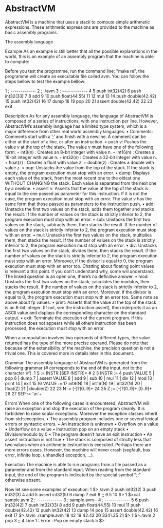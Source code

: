 # AbstractVM

AbstractVM is a machine that uses a stack to compute simple arithmetic expressions.
These arithmetic expressions are provided to the machine as basic assembly programs.

The assembly language

Example
As an example is still better that all the possible explanations in the world, this is an
example of an assembly program that the machine is able to compute:

Before you test the programme, run the command line: "make re", the programme will create an executable file called avm. You can follow the steps bellow to test the example bellow:

1 ; -------------
2 ; ./avm
3 ; -------------
4
5 push int32(42)
6 push int32(33)
7
8 add
9
10 push float(44.55)
11
12 mul
13
14 push double(42.42)
15 push int32(42)
16
17 dump
18
19 pop
20
21 assert double(42.42)
22
23 exit


Description
As for any assembly language, the language of AbstractVM is composed of a series of
instructions, with one instruction per line. However, AbstractVM’s assembly language
has a limited type system, which is a major difference from other real world assembly
languages.
• Comments: Comments start with a ’;’ and finish with a newline. A comment can
be either at the start of a line, or after an instruction.
• push v: Pushes the value v at the top of the stack. The value v must have one of
the following form:
◦ int8(n) : Creates an 8-bit integer with value n.
◦ int16(n) : Creates a 16-bit integer with value n.
◦ int32(n) : Creates a 32-bit integer with value n.
◦ float(z) : Creates a float with value z.
◦ double(z) : Creates a double with value z.
• pop: Unstacks the value from the top of the stack. If the stack is empty, the
program execution must stop with an error.
• dump: Displays each value of the stack, from the most recent one to the oldest
one WITHOUT CHANGING the stack. Each value is separated from the next one
by a newline.
• assert v: Asserts that the value at the top of the stack is equal to the one passed
as parameter for this instruction. If it is not the case, the program execution must
stop with an error. The value v has the same form that those passed as parameters
to the instruction push.
• add: Unstacks the first two values on the stack, adds them together and stacks the
result. If the number of values on the stack is strictly inferior to 2, the program
execution must stop with an error.
• sub: Unstacks the first two values on the stack, subtracts them, then stacks the
result. If the number of values on the stack is strictly inferior to 2, the program
execution must stop with an error.
• mul: Unstacks the first two values on the stack, multiplies them, then stacks the
result. If the number of values on the stack is strictly inferior to 2, the program
execution must stop with an error.
• div: Unstacks the first two values on the stack, divides them, then stacks the result.
If the number of values on the stack is strictly inferior to 2, the program execution
must stop with an error. Moreover, if the divisor is equal to 0, the program execution
must stop with an error too. Chatting about floating point values is relevant a this
point. If you don’t understand why, some will understand. The linked question is
an open one, there’s no definitive answer.
• mod: Unstacks the first two values on the stack, calculates the modulus, then
stacks the result. If the number of values on the stack is strictly inferior to 2, the
program execution must stop with an error. Moreover, if the divisor is equal to 0,
the program execution must stop with an error too. Same note as above about fp
values.
• print: Asserts that the value at the top of the stack is an 8-bit integer. (If not,
see the instruction assert), then interprets it as an ASCII value and displays the
corresponding character on the standard output.
• exit: Terminate the execution of the current program. If this instruction does not
appears while all others instruction has been processed, the execution must stop
with an error.

When a computation involves two operands of different types, the value returned has
the type of the more precise operand. Please do note that because of the extensibility of
the machine, the precision question is not a trivial one. This is covered more in details
later in this document.

Grammar
The assembly language of AbstractVM is generated from the following grammar (# corresponds to the end of the input, not to the character ’#’):
1 S := INSTR [SEP INSTR]* #
2
3 INSTR :=
4 push VALUE
5 | pop
6 | dump
7 | assert VALUE
8 | add
9 | sub
10 | mul
11 | div
12 | mod
13 | print
14 | exit
15
16 VALUE :=
17 int8(N)
18 | int16(N)
19 | int32(N)
20 | float(Z)
21 | double(Z)
22
23 N := [-]?[0..9]+
24
25 Z := [-]?[0..9]+.[0..9]+
26
27 SEP := '\n'+

Errors
When one of the following cases is encountered, AbstractVM will raise an exception
and stop the execution of the program cleanly. It is forbidden to raise scalar exceptions.
Moreover the exception classes inherit from std::exception.
• The assembly program includes one or several lexical errors or syntactic errors.
• An instruction is unknown
• Overflow on a value
• Underflow on a value
• Instruction pop on an empty stack
• Division/modulo by 0
• The program doesn’t have an exit instruction
• An assert instruction is not true
• The stack is composed of strictly less that two values when an arithmetic instruction
is executed.
Perhaps there are more errors cases. However, the machine will never crash (segfault,
bus error, infinite loop, unhandled exception, ...).

Execution
The machine is able to run programs from a file passed as a parameter and from
the standard input. When reading from the standard input, the end of the program is
indicated by the special symbol ";;" otherwise absent.

Now let see some examples of execution:
1 $>./avm
2 push int32(2)
3 push int32(3)
4 add
5 assert int32(5)
6 dump
7 exit
8 ;;
9 5
10 $>
1 $>cat sample.avm
2 ; -------------
3 ; sample.avm -
4 ; -------------
5
6 push int32(42)
7 push int32(33)
8 add
9 push float(44.55)
10 mul
11 push double(42.42)
12 push int32(42)
13 dump
14 pop
15 assert double(42.42)
16 exit
17 $>./avm ./sample.avm
18 42
19 42.42
20 3341.25
21 $>
1 $>./avm
2 pop
3 ;;
4 Line 1 : Error : Pop on empty stack
5 $>
